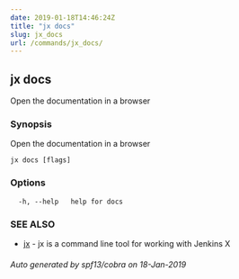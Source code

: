 ```yaml
---
date: 2019-01-18T14:46:24Z
title: "jx docs"
slug: jx_docs
url: /commands/jx_docs/
---
```

## jx docs

Open the documentation in a browser

### Synopsis

Open the documentation in a browser

```
jx docs [flags]
```

### Options

```
  -h, --help   help for docs
```

### SEE ALSO

* [jx](/commands/jx/)	 - jx is a command line tool for working with Jenkins X

###### Auto generated by spf13/cobra on 18-Jan-2019

